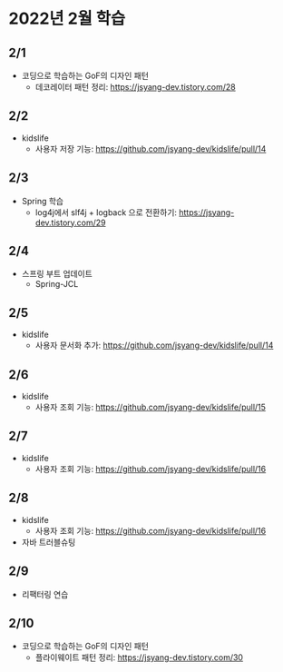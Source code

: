 # 2022년 2월 학습

## 2/1

- 코딩으로 학습하는 GoF의 디자인 패턴
  - 데코레이터 패턴 정리: <https://jsyang-dev.tistory.com/28>

## 2/2

- kidslife
  - 사용자 저장 기능: <https://github.com/jsyang-dev/kidslife/pull/14>

## 2/3

- Spring 학습
  - log4j에서 slf4j + logback 으로 전환하기: <https://jsyang-dev.tistory.com/29>

## 2/4

- 스프링 부트 업데이트
  - Spring-JCL

## 2/5

- kidslife
  - 사용자 문서화 추가: <https://github.com/jsyang-dev/kidslife/pull/14>

## 2/6

- kidslife
  - 사용자 조회 기능: <https://github.com/jsyang-dev/kidslife/pull/15>

## 2/7

- kidslife
  - 사용자 조회 기능: <https://github.com/jsyang-dev/kidslife/pull/16>

## 2/8

- kidslife
  - 사용자 조회 기능: <https://github.com/jsyang-dev/kidslife/pull/16>
- 자바 트러블슈팅

## 2/9

- 리팩터링 연습

## 2/10

- 코딩으로 학습하는 GoF의 디자인 패턴
  - 플라이웨이트 패턴 정리: <https://jsyang-dev.tistory.com/30>

